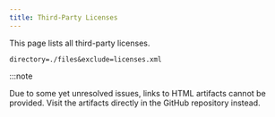 ```yaml
---
title: Third-Party Licenses
---
```


This page lists all third-party licenses.

```file-list
directory=./files&exclude=licenses.xml
```

:::note

Due to some yet unresolved issues, links to HTML artifacts cannot be provided.
Visit the artifacts directly in the GitHub repository instead.

